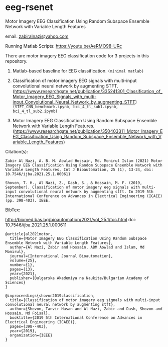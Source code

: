 # eeg-rsenet
Motor Imagery EEG Classification Using Random Subspace Ensemble Network with Variable Length Features

email: zabiralnazi@yahoo.com

Running Matlab Scripts: https://youtu.be/AeRMO98-URc

There are motor imagery EEG classification code for 3 projects in this repository.

1. Matlab-based baseline for EEG classification. `(minimal matlab)`

2. Classification of motor imagery EEG signals with multi-input convolutional neural network by augmenting STFT. (https://www.researchgate.net/publication/335241301_Classification_of_Motor_Imagery_EEG_Signals_with_multi-input_Convolutional_Neural_Network_by_augmenting_STFT) `(STFT_CNN_benchmark.ipynb, bci_4_tl_sub1.ipynb, bci_4_tl_sub2.ipynb)`

3. Motor Imagery EEG Classification Using Random Subspace Ensemble Network with Variable Length Features. (https://www.researchgate.net/publication/350403311_Motor_Imagery_EEG_Classification_Using_Random_Subspace_Ensemble_Network_with_Variable_Length_Features)



Citation(s): 

```
Zabir Al Nazi, A. B. M. Aowlad Hossain, Md. Monirul Islam (2021) Motor Imagery EEG Classification Using Random Subspace Ensemble Network with Variable Length Features, Int J Bioautomation, 25 (1), 13-24, doi: 10.7546/ijba.2021.25.1.000611
```

```
Shovon, T. H., Al Nazi, Z., Dash, S., & Hossain, M. F. (2019, September). Classification of motor imagery eeg signals with multi-input convolutional neural network by augmenting stft. In 2019 5th International Conference on Advances in Electrical Engineering (ICAEE) (pp. 398-403). IEEE.
```

BibTex:

http://biomed.bas.bg/bioautomation/2021/vol_25.1/toc.html
doi: 10.7546/ijba.2021.25.1.000611

```
@article{al2021motor,
  title={Motor Imagery EEG Classification Using Random Subspace Ensemble Network with Variable Length Features},
  author={Al Nazi, Zabir and Hossain, ABM Aowlad and Islam, Md Monirul},
  journal={International Journal Bioautomation},
  volume={25},
  number={1},
  pages={13},
  year={2021},
  publisher={Bulgarska Akademiya na Naukite/Bulgarian Academy of Sciences}
}
```

```
@inproceedings{shovon2019classification,
  title={Classification of motor imagery eeg signals with multi-input convolutional neural network by augmenting stft},
  author={Shovon, Tanvir Hasan and Al Nazi, Zabir and Dash, Shovon and Hossain, Md Foisal},
  booktitle={2019 5th International Conference on Advances in Electrical Engineering (ICAEE)},
  pages={398--403},
  year={2019},
  organization={IEEE}
}
```



